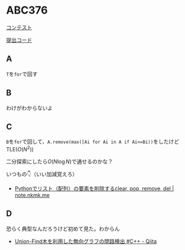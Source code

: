 # ABC376

[コンテスト](https://atcoder.jp/contests/abc376)

[提出コード](../submissions/abc376/)

## A

`T`を`for`で回す

## B

わけがわからないよ

## C

`B`を`for`で回して、`A.remove(max([Ai for Ai in A if Ai<=Bi))`をしたけどTLE($O(N^2)$)

二分探索にしたら$O(N \log N)$で通せるのかな？

いつもの👇（いい加減覚えろ）

- [Pythonでリスト（配列）の要素を削除するclear, pop, remove, del | note.nkmk.me](https://note.nkmk.me/python-list-clear-pop-remove-del/)

## D

恐らく典型なんだろうけど初めて見た。わからん

- [Union-Find木を利用した無向グラフの閉路検出 #C++ - Qiita](https://qiita.com/xryuseix/items/eb247016ea04a549c720)
